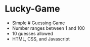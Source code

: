 # Lucky-Game

- Simple # Guessing Game
- Number ranges between 1 and 100
- 10 guesses allowed
- HTML, CSS, and Javascript
